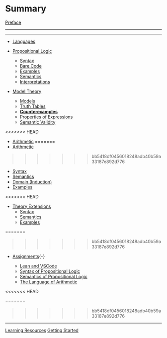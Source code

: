 
# Summary

[Preface](./introduction.md)

---
****
- [Languages](./languages.md)
  
- [Propositional Logic](./propLogic.md)

  - [Syntax](./DMT1/Lectures/L02_propLogic/formal/syntax.lean.md)
  - [Bare Code](./DMT1/Library/propLogic/syntax.lean.md)
  - [Examples](./DMT1/Lectures/L02_propLogic/formal/axioms.lean.md)
  - [Semantics](./DMT1/Lectures/L02_propLogic/formal/semantics.lean.md)
  - [Interpretations](./DMT1/Lectures/L02_propLogic/formal/interpretation.lean.md)

- [Model Theory](./modelTheory.md)
  - [Models](./DMT1/Lectures/L03_modelTheory/models.lean.md)
  - [Truth Tables](./DMT1/Lectures/L03_modelTheory/truthTable.lean.md)
  - [**Counterexamples**](./DMT1/Lectures/L03_modelTheory/counterexamples.lean.md)
  - [Properties of Expressions](./DMT1/Lectures/L03_modelTheory/properties.lean.md)
  - [Semantic Validity](./DMT1/Lectures/L03_modelTheory/validity.lean.md)
  
<<<<<<< HEAD
- [Arithmetic](./arithmetic.md)
=======
- [Arithmetic](./Arithmetic.md)
>>>>>>> bb5418df0456018248adb40b59a33187e892d776
  - [Syntax](./DMT1/Lectures/L04_natArithmetic/syntax.lean.md)
  - [Semantics](./DMT1/Lectures/L04_natArithmetic/semantics.lean.md)
  - [Domain (Induction)](./DMT1/Lectures/L04_natArithmetic/domain.lean.md)
  - [Examples](./DMT1/Lectures/L04_natArithmetic/examples.lean.md)
  
<<<<<<< HEAD
- [Theory Extensions](./TheoryExtensions.md)
  - [Syntax](./DMT1/Lectures/L04_natArithmetic/syntax.lean.md)
  - [Semantics](./DMT1/Lectures/L04_natArithmetic/semantics.lean.md)
  - [Examples](./DMT1/Lectures/L04_natArithmetic/examples.lean.md)


=======
>>>>>>> bb5418df0456018248adb40b59a33187e892d776
- [Assignments](){-}

  - [Lean and VSCode](./Assignments/a1.md)
  - [Syntax of Propositional Logic](./Assignments/a2.md)
  - [Semantics of Propositional Logic](./Assignments/a3.md)
  - [The Language of Arithmetic](./Assignments/a4.md)

<<<<<<< HEAD

=======
>>>>>>> bb5418df0456018248adb40b59a33187e892d776
---

[Learning Resources](./resources.md)
[Getting Started](./build.md)
